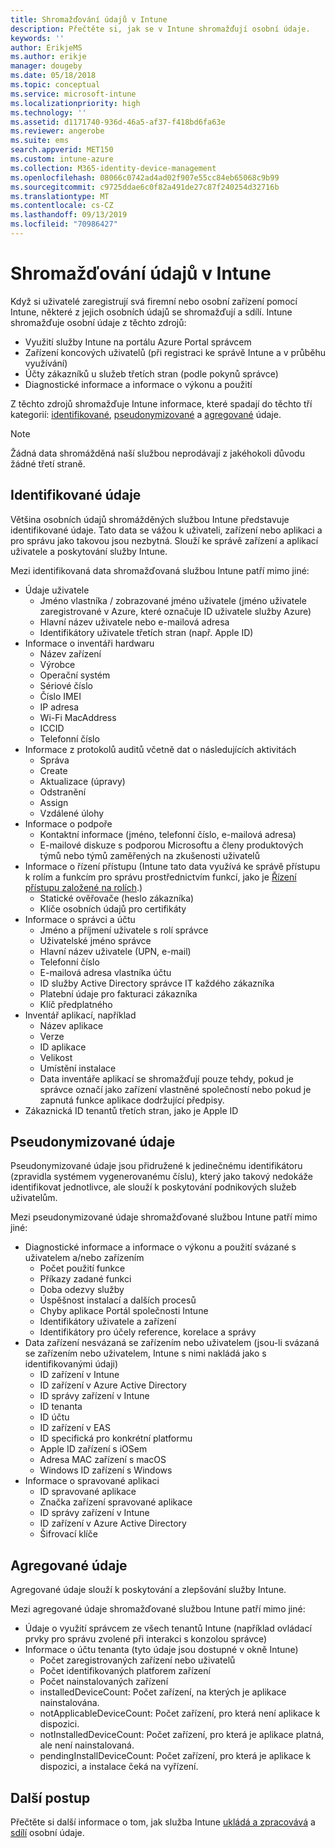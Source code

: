 ```yaml
---
title: Shromažďování údajů v Intune
description: Přečtěte si, jak se v Intune shromažďují osobní údaje.
keywords: ''
author: ErikjeMS
ms.author: erikje
manager: dougeby
ms.date: 05/18/2018
ms.topic: conceptual
ms.service: microsoft-intune
ms.localizationpriority: high
ms.technology: ''
ms.assetid: d1171740-936d-46a5-af37-f418bd6fa63e
ms.reviewer: angerobe
ms.suite: ems
search.appverid: MET150
ms.custom: intune-azure
ms.collection: M365-identity-device-management
ms.openlocfilehash: 08066c0742ad4ad02f907e55cc84eb65068c9b99
ms.sourcegitcommit: c9725ddae6c0f82a491de27c87f240254d32716b
ms.translationtype: MT
ms.contentlocale: cs-CZ
ms.lasthandoff: 09/13/2019
ms.locfileid: "70986427"
---
```

# <a name="data-collection-in-intune"></a>Shromažďování údajů v Intune

Když si uživatelé zaregistrují svá firemní nebo osobní zařízení pomocí Intune, některé z jejich osobních údajů se shromažďují a sdílí. Intune shromažďuje osobní údaje z těchto zdrojů:

- Využití služby Intune na portálu Azure Portal správcem
- Zařízení koncových uživatelů (při registraci ke správě Intune a v průběhu využívání)
- Účty zákazníků u služeb třetích stran (podle pokynů správce)
- Diagnostické informace a informace o výkonu a použití

Z těchto zdrojů shromažďuje Intune informace, které spadají do těchto tří kategorií: [identifikované](#identified-data), [pseudonymizované](#pseudonymized-data) a [agregované](#aggregated-data) údaje.

> [!NOTE]
> Žádná data shromážděná naší službou neprodávají z jakéhokoli důvodu žádné třetí straně.

## <a name="identified-data"></a>Identifikované údaje

Většina osobních údajů shromážděných službou Intune představuje identifikované údaje. Tato data se vážou k uživateli, zařízení nebo aplikaci a pro správu jako takovou jsou nezbytná. Slouží ke správě zařízení a aplikací uživatele a poskytování služby Intune.

Mezi identifikovaná data shromažďovaná službou Intune patří mimo jiné: 

- Údaje uživatele
  - Jméno vlastníka / zobrazované jméno uživatele (jméno uživatele zaregistrované v Azure, které označuje ID uživatele služby Azure)
  - Hlavní název uživatele nebo e-mailová adresa
  - Identifikátory uživatele třetích stran (např. Apple ID)
- Informace o inventáři hardwaru
  - Název zařízení
  - Výrobce
  - Operační systém
  - Sériové číslo
  - Číslo IMEI
  - IP adresa
  - Wi-Fi MacAddress
  - ICCID
  - Telefonní číslo
- Informace z protokolů auditů včetně dat o následujících aktivitách
  - Správa
  - Create
  - Aktualizace (úpravy)
  - Odstranění
  - Assign
  - Vzdálené úlohy
- Informace o podpoře
  - Kontaktní informace (jméno, telefonní číslo, e-mailová adresa)
  - E-mailové diskuze s podporou Microsoftu a členy produktových týmů nebo týmů zaměřených na zkušenosti uživatelů
- Informace o řízení přístupu (Intune tato data využívá ke správě přístupu k rolím a funkcím pro správu prostřednictvím funkcí, jako je [Řízení přístupu založené na rolích](role-based-access-control.md).)
  - Statické ověřovače (heslo zákazníka)
  - Klíče osobních údajů pro certifikáty 
- Informace o správci a účtu
  - Jméno a příjmení uživatele s rolí správce
  - Uživatelské jméno správce
  - Hlavní název uživatele (UPN, e-mail)
  - Telefonní číslo
  - E-mailová adresa vlastníka účtu
  - ID služby Active Directory správce IT každého zákazníka
  - Platební údaje pro fakturaci zákazníka
  - Klíč předplatného
- Inventář aplikací, například
  - Název aplikace
  - Verze
  - ID aplikace
  - Velikost
  - Umístění instalace
  - Data inventáře aplikací se shromažďují pouze tehdy, pokud je správce označí jako zařízení vlastněné společností nebo pokud je zapnutá funkce aplikace dodržující předpisy.  
- Zákaznická ID tenantů třetích stran, jako je Apple ID 

## <a name="pseudonymized-data"></a>Pseudonymizované údaje

Pseudonymizované údaje jsou přidružené k jedinečnému identifikátoru (zpravidla systémem vygenerovanému číslu), který jako takový nedokáže identifikovat jednotlivce, ale slouží k poskytování podnikových služeb uživatelům. 

Mezi pseudonymizované údaje shromažďované službou Intune patří mimo jiné: 

- Diagnostické informace a informace o výkonu a použití svázané s uživatelem a/nebo zařízením
  - Počet použití funkce
  - Příkazy zadané funkci
  - Doba odezvy služby
  - Úspěšnost instalací a dalších procesů
  - Chyby aplikace Portál společnosti Intune
  - Identifikátory uživatele a zařízení
  - Identifikátory pro účely reference, korelace a správy 
- Data zařízení nesvázaná se zařízením nebo uživatelem (jsou-li svázaná se zařízením nebo uživatelem, Intune s nimi nakládá jako s identifikovanými údaji)
  - ID zařízení v Intune
  - ID zařízení v Azure Active Directory
  - ID správy zařízení v Intune
  - ID tenanta
  - ID účtu
  - ID zařízení v EAS
  - ID specifická pro konkrétní platformu
  - Apple ID zařízení s iOSem
  - Adresa MAC zařízení s macOS
  - Windows ID zařízení s Windows
- Informace o spravované aplikaci
  - ID spravované aplikace
  - Značka zařízení spravované aplikace
  - ID správy zařízení v Intune
  - ID zařízení v Azure Active Directory
  - Šifrovací klíče

## <a name="aggregated-data"></a>Agregované údaje

Agregované údaje slouží k poskytování a zlepšování služby Intune. 

Mezi agregované údaje shromažďované službou Intune patří mimo jiné: 

- Údaje o využití správcem ze všech tenantů Intune (například ovládací prvky pro správu zvolené při interakci s konzolou správce)
- Informace o účtu tenanta (tyto údaje jsou dostupné v okně Intune)
  - Počet zaregistrovaných zařízení nebo uživatelů
  - Počet identifikovaných platforem zařízení  
  - Počet nainstalovaných zařízení
  - installedDeviceCount: Počet zařízení, na kterých je aplikace nainstalována.
  - notApplicableDeviceCount: Počet zařízení, pro která není aplikace k dispozici.
  - notInstalledDeviceCount: Počet zařízení, pro která je aplikace platná, ale není nainstalovaná.
  - pendingInstallDeviceCount: Počet zařízení, pro která je aplikace k dispozici, a instalace čeká na vyřízení.

## <a name="next-steps"></a>Další postup

Přečtěte si další informace o tom, jak služba Intune [ukládá a zpracovává](privacy-data-store-process.md) a [sdílí](privacy-data-secure-share.md) osobní údaje. 

